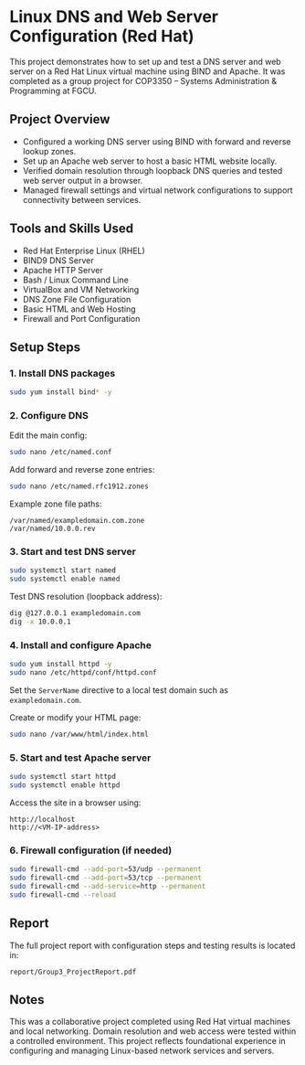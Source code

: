 # Linux DNS and Web Server Configuration (Red Hat)

This project demonstrates how to set up and test a DNS server and web server on a Red Hat Linux virtual machine using BIND and Apache. It was completed as a group project for COP3350 – Systems Administration & Programming at FGCU.

## Project Overview

- Configured a working DNS server using BIND with forward and reverse lookup zones.
- Set up an Apache web server to host a basic HTML website locally.
- Verified domain resolution through loopback DNS queries and tested web server output in a browser.
- Managed firewall settings and virtual network configurations to support connectivity between services.

## Tools and Skills Used

- Red Hat Enterprise Linux (RHEL)
- BIND9 DNS Server
- Apache HTTP Server
- Bash / Linux Command Line
- VirtualBox and VM Networking
- DNS Zone File Configuration
- Basic HTML and Web Hosting
- Firewall and Port Configuration

## Setup Steps

### 1. Install DNS packages

```bash
sudo yum install bind* -y
```

### 2. Configure DNS

Edit the main config:

```bash
sudo nano /etc/named.conf
```

Add forward and reverse zone entries:

```bash
sudo nano /etc/named.rfc1912.zones
```

Example zone file paths:

```text
/var/named/exampledomain.com.zone
/var/named/10.0.0.rev
```

### 3. Start and test DNS server

```bash
sudo systemctl start named
sudo systemctl enable named
```

Test DNS resolution (loopback address):

```bash
dig @127.0.0.1 exampledomain.com
dig -x 10.0.0.1
```

### 4. Install and configure Apache

```bash
sudo yum install httpd -y
sudo nano /etc/httpd/conf/httpd.conf
```

Set the `ServerName` directive to a local test domain such as `exampledomain.com`.

Create or modify your HTML page:

```bash
sudo nano /var/www/html/index.html
```

### 5. Start and test Apache server

```bash
sudo systemctl start httpd
sudo systemctl enable httpd
```

Access the site in a browser using:

```text
http://localhost
http://<VM-IP-address>
```

### 6. Firewall configuration (if needed)

```bash
sudo firewall-cmd --add-port=53/udp --permanent
sudo firewall-cmd --add-port=53/tcp --permanent
sudo firewall-cmd --add-service=http --permanent
sudo firewall-cmd --reload
```

## Report

The full project report with configuration steps and testing results is located in:

```
report/Group3_ProjectReport.pdf
```

## Notes

This was a collaborative project completed using Red Hat virtual machines and local networking. Domain resolution and web access were tested within a controlled environment. This project reflects foundational experience in configuring and managing Linux-based network services and servers.


